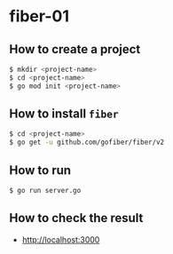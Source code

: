 # fiber-01

## How to create a project

```sh
$ mkdir <project-name>
$ cd <project-name>
$ go mod init <project-name>
```

## How to install `fiber`

```sh
$ cd <project-name>
$ go get -u github.com/gofiber/fiber/v2
```

## How to run

```sh
$ go run server.go
```

## How to check the result

- <http://localhost:3000>

